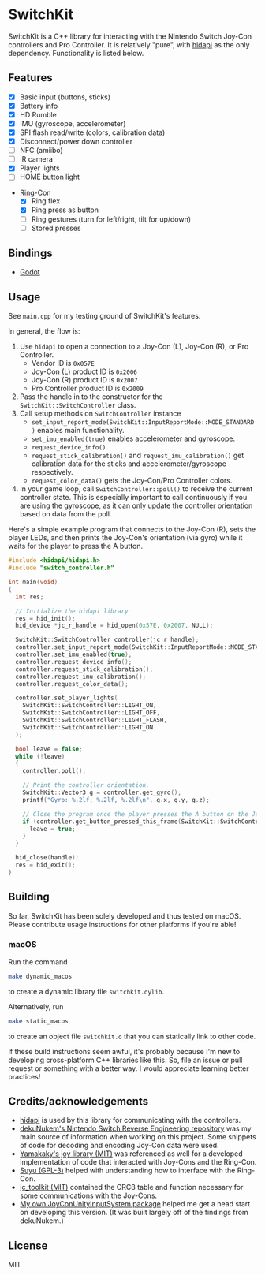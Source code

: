 # SwitchKit

SwitchKit is a C++ library for interacting with the Nintendo Switch Joy-Con controllers and Pro Controller.
It is relatively "pure", with [hidapi](https://github.com/libusb/hidapi) as the only dependency.
Functionality is listed below.

## Features

- [x] Basic input (buttons, sticks)
- [x] Battery info
- [x] HD Rumble
- [x] IMU (gyroscope, accelerometer)
- [x] SPI flash read/write (colors, calibration data)
- [x] Disconnect/power down controller
- [ ] NFC (amiibo)
- [ ] IR camera
- [x] Player lights
- [ ] HOME button light
- Ring-Con
  - [x] Ring flex
  - [x] Ring press as button
  - [ ] Ring gestures (turn for left/right, tilt for up/down)
  - [ ] Stored presses

## Bindings

- [Godot](https://github.com/Meorge/SwitchKit-Godot)

## Usage

See `main.cpp` for my testing ground of SwitchKit's features.

In general, the flow is:

1. Use `hidapi` to open a connection to a Joy-Con (L), Joy-Con (R), or Pro Controller.
   - Vendor ID is `0x057E`
   - Joy-Con (L) product ID is `0x2006`
   - Joy-Con (R) product ID is `0x2007`
   - Pro Controller product ID is `0x2009`
2. Pass the handle in to the constructor for the `SwitchKit::SwitchController` class.
3. Call setup methods on `SwitchController` instance
   - `set_input_report_mode(SwitchKit::InputReportMode::MODE_STANDARD)` enables main functionality.
   - `set_imu_enabled(true)` enables accelerometer and gyroscope.
   - `request_device_info()`
   - `request_stick_calibration()` and `request_imu_calibration()` get calibration data for the sticks and accelerometer/gyroscope respectively.
   - `request_color_data()` gets the Joy-Con/Pro Controller colors.
4. In your game loop, call `SwitchController::poll()` to receive the current controller state. This is especially important to call continuously if you are using the gyroscope, as it can only update the controller orientation based on data from the poll.

Here's a simple example program that connects to the Joy-Con (R), sets the player LEDs, and then prints the Joy-Con's orientation (via gyro) while it waits for the player to press the A button.

```cpp
#include <hidapi/hidapi.h>
#include "switch_controller.h"

int main(void)
{
  int res;

  // Initialize the hidapi library
  res = hid_init();
  hid_device *jc_r_handle = hid_open(0x57E, 0x2007, NULL);

  SwitchKit::SwitchController controller(jc_r_handle);
  controller.set_input_report_mode(SwitchKit::InputReportMode::MODE_STANDARD);
  controller.set_imu_enabled(true);
  controller.request_device_info();
  controller.request_stick_calibration();
  controller.request_imu_calibration();
  controller.request_color_data();

  controller.set_player_lights(
    SwitchKit::SwitchController::LIGHT_ON,
    SwitchKit::SwitchController::LIGHT_OFF,
    SwitchKit::SwitchController::LIGHT_FLASH,
    SwitchKit::SwitchController::LIGHT_ON
  );

  bool leave = false;
  while (!leave)
  {
    controller.poll();

    // Print the controller orientation.
    SwitchKit::Vector3 g = controller.get_gyro();
    printf("Gyro: %.2lf, %.2lf, %.2lf\n", g.x, g.y, g.z);

    // Close the program once the player presses the A button on the Joy-Con (R).
    if (controller.get_button_pressed_this_frame(SwitchKit::SwitchControllerReport::BTN_A)) {
      leave = true;
    }
  }

  hid_close(handle);
  res = hid_exit();
}
```

## Building

So far, SwitchKit has been solely developed and thus tested on macOS.
Please contribute usage instructions for other platforms if you're able!

### macOS

Run the command

```sh
make dynamic_macos
```

to create a dynamic library file `switchkit.dylib`.

Alternatively, run

```sh
make static_macos
```

to create an object file `switchkit.o` that you can statically link to other code.

If these build instructions seem awful, it's probably because I'm new to developing cross-platform C++ libraries like this.
So, file an issue or pull request or something with a better way.
I would appreciate learning better practices!

## Credits/acknowledgements

- [hidapi](https://github.com/libusb/hidapi) is used by this library for communicating with the controllers.
- [dekuNukem's Nintendo Switch Reverse Engineering repository](https://github.com/dekuNukem/Nintendo_Switch_Reverse_Engineering) was my main source of information when working on this project. Some snippets of code for decoding and encoding Joy-Con data were used.
- [Yamakaky's joy library (MIT)](https://github.com/Yamakaky/joy) was referenced as well for a developed implementation of code that interacted with Joy-Cons and the Ring-Con.
- [Suyu (GPL-3)](https://git.suyu.dev/suyu/suyu) helped with understanding how to interface with the Ring-Con.
- [jc_toolkit (MIT)](https://github.com/CTCaer/jc_toolkit) contained the CRC8 table and function necessary for some communications with the Joy-Cons.
- [My own JoyConUnityInputSystem package](https://github.com/Meorge/JoyConUnityInputSystem) helped me get a head start on developing this version. (It was built largely off of the findings from dekuNukem.)

## License

MIT
